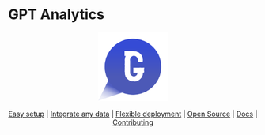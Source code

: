 # GPT Analytics

<p align="center">
  <a href="https://gpt-analytics.gpt-partnes.com/">
    <img src="https://raw.githubusercontent.com/gpt-partners/gpt-analytics-docs/master/gpt-analytics-icon.png" width="140px" alt="GPT Analytics" />
  </a>
</p>
<p align="center">
    <a href="https://gpt-analytics.gpt-partners.com/simple-web-analytics">Easy setup</a> |
    <a href="https://gpt-analytics.gpt-partners.com/integrate-any-data">Integrate any data</a> |
    <a href="https://gpt-analytics.gpt-partners.com/flexible-deployment">Flexible deployment</a> |
    <a href="https://gpt-analytics.gpt-partners.com/open-source-gpt-analytics">Open Source</a> |
    <a href="https://docs.gpt-analytics.gpt-partners.com">Docs</a> |
    <a href="https://github.com/gpt-partners/gpt-analytics/blob/master/CONTRIBUTING.md">Contributing</a>
    <br /><br />
</p>
